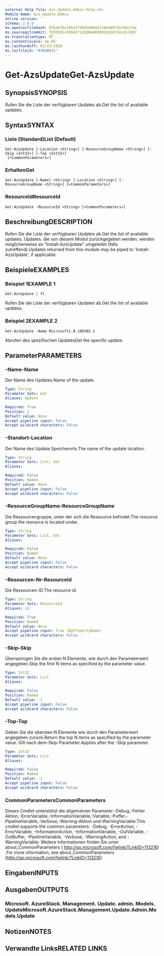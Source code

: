 ```yaml
---
external help file: Azs.Update.Admin-help.xml
Module Name: Azs.Update.Admin
online version: ''
schema: 2.0.0
ms.openlocfilehash: 87bab7bc266a77d9459bb0a3166d09f2b7d6c7de
ms.sourcegitcommit: fb95591c45bb5f12b98e0690938d18f2ec611897
ms.translationtype: MT
ms.contentlocale: de-DE
ms.lasthandoff: 03/15/2020
ms.locfileid: "93840631"
---
```

# <span data-ttu-id="f5c35-101">Get-AzsUpdate</span><span class="sxs-lookup"><span data-stu-id="f5c35-101">Get-AzsUpdate</span></span>

## <span data-ttu-id="f5c35-102">Synopsis</span><span class="sxs-lookup"><span data-stu-id="f5c35-102">SYNOPSIS</span></span>
<span data-ttu-id="f5c35-103">Rufen Sie die Liste der verfügbaren Updates ab.</span><span class="sxs-lookup"><span data-stu-id="f5c35-103">Get the list of available updates.</span></span>

## <span data-ttu-id="f5c35-104">Syntax</span><span class="sxs-lookup"><span data-stu-id="f5c35-104">SYNTAX</span></span>

### <span data-ttu-id="f5c35-105">Liste (Standard)</span><span class="sxs-lookup"><span data-stu-id="f5c35-105">List (Default)</span></span>
```
Get-AzsUpdate [-Location <String>] [-ResourceGroupName <String>] [-Skip <Int32>] [-Top <Int32>]
 [<CommonParameters>]
```

### <span data-ttu-id="f5c35-106">Erhalten</span><span class="sxs-lookup"><span data-stu-id="f5c35-106">Get</span></span>
```
Get-AzsUpdate [-Name] <String> [-Location <String>] [-ResourceGroupName <String>] [<CommonParameters>]
```

### <span data-ttu-id="f5c35-107">ResourceId</span><span class="sxs-lookup"><span data-stu-id="f5c35-107">ResourceId</span></span>
```
Get-AzsUpdate -ResourceId <String> [<CommonParameters>]
```

## <span data-ttu-id="f5c35-108">Beschreibung</span><span class="sxs-lookup"><span data-stu-id="f5c35-108">DESCRIPTION</span></span>
<span data-ttu-id="f5c35-109">Rufen Sie die Liste der verfügbaren Updates ab.</span><span class="sxs-lookup"><span data-stu-id="f5c35-109">Get the list of available updates.</span></span> <span data-ttu-id="f5c35-110">Updates, die von diesem Modul zurückgegeben werden, werden möglicherweise an "Install-AzsUpdate" umgeleitet (falls zutreffend).</span><span class="sxs-lookup"><span data-stu-id="f5c35-110">Updates returned from this module may be piped to 'Install-AzsUpdate', if applicable.</span></span>

## <span data-ttu-id="f5c35-111">Beispiele</span><span class="sxs-lookup"><span data-stu-id="f5c35-111">EXAMPLES</span></span>

### <span data-ttu-id="f5c35-112">Beispiel 1</span><span class="sxs-lookup"><span data-stu-id="f5c35-112">EXAMPLE 1</span></span>
```
Get-AzsUpdate | ft
```

<span data-ttu-id="f5c35-113">Rufen Sie die Liste der verfügbaren Updates ab.</span><span class="sxs-lookup"><span data-stu-id="f5c35-113">Get the list of available updates.</span></span>

### <span data-ttu-id="f5c35-114">Beispiel 2</span><span class="sxs-lookup"><span data-stu-id="f5c35-114">EXAMPLE 2</span></span>
```
Get-AzsUpdate -Name Microsoft1.0.180305.1
```

<span data-ttu-id="f5c35-115">Abrufen des spezifischen Updates</span><span class="sxs-lookup"><span data-stu-id="f5c35-115">Get the specific update.</span></span>

## <span data-ttu-id="f5c35-116">Parameter</span><span class="sxs-lookup"><span data-stu-id="f5c35-116">PARAMETERS</span></span>

### <span data-ttu-id="f5c35-117">-Name</span><span class="sxs-lookup"><span data-stu-id="f5c35-117">-Name</span></span>
<span data-ttu-id="f5c35-118">Der Name des Updates.</span><span class="sxs-lookup"><span data-stu-id="f5c35-118">Name of the update.</span></span>

```yaml
Type: String
Parameter Sets: Get
Aliases: Update

Required: True
Position: 1
Default value: None
Accept pipeline input: False
Accept wildcard characters: False
```

### <span data-ttu-id="f5c35-119">-Standort</span><span class="sxs-lookup"><span data-stu-id="f5c35-119">-Location</span></span>
<span data-ttu-id="f5c35-120">Der Name des Update Speicherorts.</span><span class="sxs-lookup"><span data-stu-id="f5c35-120">The name of the update location.</span></span>

```yaml
Type: String
Parameter Sets: List, Get
Aliases:

Required: False
Position: Named
Default value: None
Accept pipeline input: False
Accept wildcard characters: False
```

### <span data-ttu-id="f5c35-121">-ResourceGroupName</span><span class="sxs-lookup"><span data-stu-id="f5c35-121">-ResourceGroupName</span></span>
<span data-ttu-id="f5c35-122">Die Ressourcengruppe, unter der sich die Ressource befindet.</span><span class="sxs-lookup"><span data-stu-id="f5c35-122">The resource group the resource is located under.</span></span>

```yaml
Type: String
Parameter Sets: List, Get
Aliases:

Required: False
Position: Named
Default value: None
Accept pipeline input: False
Accept wildcard characters: False
```

### <span data-ttu-id="f5c35-123">-Resourcen-Nr</span><span class="sxs-lookup"><span data-stu-id="f5c35-123">-ResourceId</span></span>
<span data-ttu-id="f5c35-124">Die Ressourcen-ID.</span><span class="sxs-lookup"><span data-stu-id="f5c35-124">The resource id.</span></span>

```yaml
Type: String
Parameter Sets: ResourceId
Aliases: id

Required: True
Position: Named
Default value: None
Accept pipeline input: True (ByPropertyName)
Accept wildcard characters: False
```

### <span data-ttu-id="f5c35-125">-Skip</span><span class="sxs-lookup"><span data-stu-id="f5c35-125">-Skip</span></span>
<span data-ttu-id="f5c35-126">Überspringen Sie die ersten N Elemente, wie durch den Parameterwert angegeben.</span><span class="sxs-lookup"><span data-stu-id="f5c35-126">Skip the first N items as specified by the parameter value.</span></span>

```yaml
Type: Int32
Parameter Sets: List
Aliases:

Required: False
Position: Named
Default value: -1
Accept pipeline input: False
Accept wildcard characters: False
```

### <span data-ttu-id="f5c35-127">-Top</span><span class="sxs-lookup"><span data-stu-id="f5c35-127">-Top</span></span>
<span data-ttu-id="f5c35-128">Geben Sie die obersten N Elemente wie durch den Parameterwert angegeben zurück.</span><span class="sxs-lookup"><span data-stu-id="f5c35-128">Return the top N items as specified by the parameter value.</span></span>
<span data-ttu-id="f5c35-129">Gilt nach dem-Skip-Parameter.</span><span class="sxs-lookup"><span data-stu-id="f5c35-129">Applies after the -Skip parameter.</span></span>

```yaml
Type: Int32
Parameter Sets: List
Aliases:

Required: False
Position: Named
Default value: -1
Accept pipeline input: False
Accept wildcard characters: False
```

### <span data-ttu-id="f5c35-130">CommonParameters</span><span class="sxs-lookup"><span data-stu-id="f5c35-130">CommonParameters</span></span>
<span data-ttu-id="f5c35-131">Dieses Cmdlet unterstützt die allgemeinen Parameter:-Debug,-Fehler Aktion,-ErrorVariable,-InformationVariable,-Variable,-Puffer,-PipelineVariable,-Verbose,-Warning-Aktion und-WarningVariable.</span><span class="sxs-lookup"><span data-stu-id="f5c35-131">This cmdlet supports the common parameters: -Debug, -ErrorAction, -ErrorVariable, -InformationAction, -InformationVariable, -OutVariable, -OutBuffer, -PipelineVariable, -Verbose, -WarningAction, and -WarningVariable.</span></span> <span data-ttu-id="f5c35-132">Weitere Informationen finden Sie unter about_CommonParameters ( http://go.microsoft.com/fwlink/?LinkID=113216) .</span><span class="sxs-lookup"><span data-stu-id="f5c35-132">For more information, see about_CommonParameters (http://go.microsoft.com/fwlink/?LinkID=113216).</span></span>

## <span data-ttu-id="f5c35-133">Eingaben</span><span class="sxs-lookup"><span data-stu-id="f5c35-133">INPUTS</span></span>

## <span data-ttu-id="f5c35-134">Ausgaben</span><span class="sxs-lookup"><span data-stu-id="f5c35-134">OUTPUTS</span></span>

### <span data-ttu-id="f5c35-135">Microsoft. AzureStack. Management. Update. admin. Models. Update</span><span class="sxs-lookup"><span data-stu-id="f5c35-135">Microsoft.AzureStack.Management.Update.Admin.Models.Update</span></span>

## <span data-ttu-id="f5c35-136">Notizen</span><span class="sxs-lookup"><span data-stu-id="f5c35-136">NOTES</span></span>

## <span data-ttu-id="f5c35-137">Verwandte Links</span><span class="sxs-lookup"><span data-stu-id="f5c35-137">RELATED LINKS</span></span>
